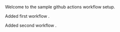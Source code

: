 Welcome to the sample github actions workflow setup.

Added first workflow .

Added second workflow .